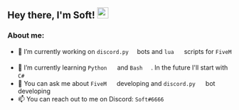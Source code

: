 <h2> Hey there, I'm Soft! <img src="https://media.discordapp.net/attachments/805366110685626378/842262646946136064/corazon.gif" width="25" height="25"></h2>

### About me:

- 🔭 I’m currently working on `discord.py`<img src="https://media.discordapp.net/attachments/805366110685626378/842263502809858078/Discord.png" width="15" height="15"> bots and `lua` <img src="https://media.discordapp.net/attachments/805366110685626378/842263732900855818/lua.png" width="15" height="15"> scripts for `FiveM` <img src="https://media.discordapp.net/attachments/805366110685626378/842263916646105118/FiveM.png" width="15" height="15">
- 🌱 I’m currently learning `Python` <img src="https://media.discordapp.net/attachments/805366110685626378/842264410206109706/python.png" width="15" height="15"> and `Bash` <img src="https://media.discordapp.net/attachments/805366110685626378/846966367973801984/kisspng-bash-scalable-vector-graphics-logo-printf-format-s-5c75b46c5b6d18.7134179615512177723745.png" width="15" height="15">. In the future I'll start with `C#` <img src="https://media.discordapp.net/attachments/805366110685626378/842264655048867840/csharp.png" width="12.5" height="15">
- 💬 You can ask me about `FiveM` <img src="https://media.discordapp.net/attachments/805366110685626378/842263916646105118/FiveM.png" width="15" height="15"> developing and `discord.py` <img src="https://media.discordapp.net/attachments/805366110685626378/842263502809858078/Discord.png" width="15" height="15"> bot developing
- 📫 You can reach out to me on Discord: `Soft#6666` <img src="https://media.discordapp.net/attachments/805366110685626378/842263502809858078/Discord.png" width="15" height="15">